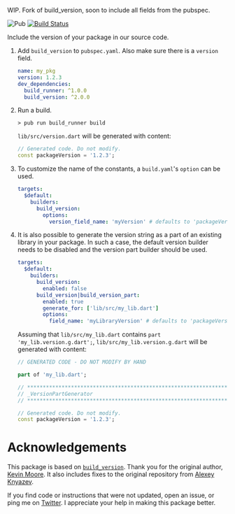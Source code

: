 WIP. Fork of build_version, soon to include all fields from the pubspec.

![Pub](https://img.shields.io/pub/v/build_pubspec.svg)
[![Build Status](https://travis-ci.com/dartsidedev/build_pubspec.svg?branch=master)](https://travis-ci.com/dartsidedev/build_pubspec)

Include the version of your package in our source code.

1. Add `build_version` to `pubspec.yaml`. Also make sure there is a `version`
   field.

    ```yaml
    name: my_pkg
    version: 1.2.3
    dev_dependencies:
      build_runner: ^1.0.0
      build_version: ^2.0.0
    ```

2. Run a build.

    ```console
    > pub run build_runner build
    ```

    `lib/src/version.dart` will be generated with content:

    ```dart
    // Generated code. Do not modify.
    const packageVersion = '1.2.3';
    ```

3. To customize the name of the constants, a `build.yaml`'s `option` can be used.

    ```yaml
    targets:
      $default:
        builders:
          build_version:
            options:
              version_field_name: 'myVersion' # defaults to 'packageVersion'
    ```
    
4. It is also possible to generate the version string as a part of an existing library 
   in your package. In such a case, the default version builder needs to be disabled and 
   the version part builder should be used.
   
    ```yaml
    targets:
      $default:
        builders:
          build_version:
            enabled: false
          build_version|build_version_part:
            enabled: true
            generate_for: ['lib/src/my_lib.dart']
            options:
              field_name: 'myLibraryVersion' # defaults to 'packageVersion'
    ```

   Assuming that `lib/src/my_lib.dart` contains `part 'my_lib.version.g.dart';`,
   `lib/src/my_lib.version.g.dart` will be generated with content:

    ```dart
    // GENERATED CODE - DO NOT MODIFY BY HAND
    
    part of 'my_lib.dart';
    
    // **************************************************************************
    // _VersionPartGenerator
    // **************************************************************************
    
    // Generated code. Do not modify.
    const packageVersion = '1.2.3';
    ```

  
# Acknowledgements

This package is based on [`build_version`](https://pub.dev/packages/build_version). Thank you for the original author, [Kevin Moore](https://pub.dev/publishers/j832.com/packages). It also includes fixes to the original repository from [Alexey Knyazev](https://github.com/lexaknyazev/build_version/tree/custom-name-source-gen).

If you find code or instructions that were not updated, open an issue, or ping me on [Twitter](https://twitter.com/serial_dev). I appreciate your help in making this package better.